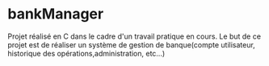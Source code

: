 # bankManager
Projet réalisé en C dans le cadre d'un travail pratique en cours. Le but de ce projet est de réaliser un système de gestion de banque(compte utilisateur, historique des opérations,administration, etc...)
